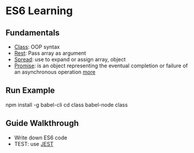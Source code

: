 # ES6 Learning

## Fundamentals

* [Class](class): OOP syntax
* [Rest](spread_rest): Pass array as argument
* [Spread](spread_rest): use to expand or assign array, object
* [Promise](promises): is an object representing the eventual completion or failure of an asynchronous operation [more](http://jamesknelson.com/grokking-es6-promises-the-four-functions-you-need-to-avoid-callback-hell)

## Run Example
npm install -g babel-cli
cd class
babel-node class

## Guide Walkthrough

* Write down ES6 code
* TEST: use [JEST](https://facebook.github.io/jest/)